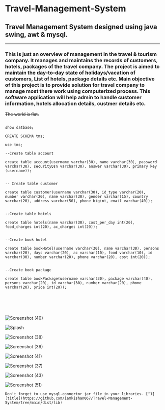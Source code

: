 # Travel-Management-System


## Travel Management System designed using java swing, awt &amp; mysql.

---

### This is just an overview of management in the travel & tourism company. It manages and maintains the records of customers, hotels, packages of the travel company. The project is aimed to maintain the day-to-day state of holidays/vacation of customers, List of hotels, package details etc. Main objective of this project is to provide solution for travel company to manage most there work using computerized process. This software application will help admin to handle customer information, hotels allocation details, custmer details etc.


~~The world is flat.~~


```

show datbase;

CREATE SCHEMA tms;

use tms;

--Create table account

create table account(username varchar(30), name varchar(30), password varchar(30), securityQsn varchar(30), answer varchar(30), primary key (username));


-- Create table customer

create table customer(username varchar(30), id_type varchar(20), number varchar(20), name varchar(30), gender varchar(15), country varchar(20), address varchar(50), phone bigint, email varchar(40));


--Create table hotels

create table hotels(name varchar(30), cost_per_day int(20), food_charges int(20), ac_charges int(20)); 


--Create book hotel

create table bookHotel(username varchar(30), name varchar(30), persons varchar(20), days varchar(20), ac varchar(10), food varchar(10), id varchar(30), number varchar(20), phone varchar(20), cost int(20));


--Create book package

create table bookPackage(username varchar(30), package varchar(40), persons varchar(20), id varchar(30), number varchar(20), phone varchar(20), price int(20));






```

![Screenshot (40)](https://user-images.githubusercontent.com/82214263/124360823-7ba3fc80-dc49-11eb-8431-ca00e0f76162.png)


![Splash](https://user-images.githubusercontent.com/82214263/124360898-e81efb80-dc49-11eb-87ea-c15e0a122309.PNG)

![Screenshot (38)](https://user-images.githubusercontent.com/82214263/124360933-14d31300-dc4a-11eb-8a30-260705062a35.png)


![Screenshot (36)](https://user-images.githubusercontent.com/82214263/124360951-1e5c7b00-dc4a-11eb-9137-9c58f4264561.png)

![Screenshot (41)](https://user-images.githubusercontent.com/82214263/124360827-852d6480-dc49-11eb-8375-c2005ae6fce4.png)


![Screenshot (37)](https://user-images.githubusercontent.com/82214263/124360954-23212f00-dc4a-11eb-861a-90884f9237cb.png)


![Screenshot (43)](https://user-images.githubusercontent.com/82214263/124360966-3502d200-dc4a-11eb-8843-a4bef4ffbf09.png)


![Screenshot (51)](https://user-images.githubusercontent.com/82214263/124360973-3df3a380-dc4a-11eb-98d1-92a942aff688.png)







	Don't forget to use mysql-connertor jar file in your libraries. [^1]
	[title](https://github.com/iamkishan067/Travel-Management-System/tree/main/dist/lib)
